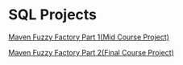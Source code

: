 <h1><a href="#">&#x200B;</a>SQL Projects</h1>

[Maven Fuzzy Factory Part 1(Mid Course Project)](https://github.com/cdanielz98/sql_mavenfuzzy_pt1)

[Maven Fuzzy Factory Part 2(Final Course Project)](https://github.com/cdanielz98/sql_mavenfuzzy_pt2)
